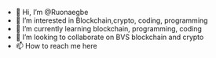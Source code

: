 - 👋 Hi, I’m @Ruonaegbe
- 👀 I’m interested in Blockchain,crypto, coding, programming 
- 🌱 I’m currently learning blockchain,  programming,  coding
- 💞️ I’m looking to collaborate on BVS blockchain and crypto 
- 📫 How to reach me here

<!---
Ruonaegbe/Ruonaegbe is a ✨ special ✨ repository because its `README.md` (this file) appears on your GitHub profile.
You can click the Preview link to take a look at your changes.
--->
